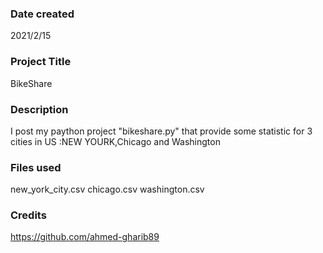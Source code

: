 

### Date created
2021/2/15




### Project Title



BikeShare


### Description

I post my paython project "bikeshare.py" that provide some statistic for 3 cities in US :NEW YOURK,Chicago and Washington  



### Files used

new_york_city.csv
chicago.csv
washington.csv


### Credits
https://github.com/ahmed-gharib89​

